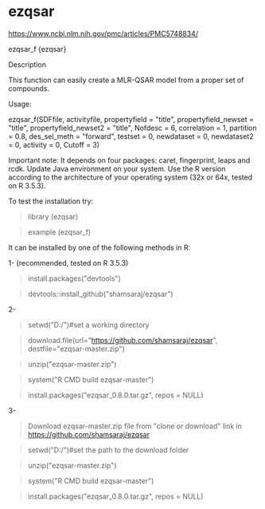 # ezqsar
https://www.ncbi.nlm.nih.gov/pmc/articles/PMC5748834/

ezqsar_f {ezqsar}	

Description

This function can easily create a MLR-QSAR model from a proper set of compounds.

Usage:

ezqsar_f(SDFfile, activityfile, propertyfield = "title",
  propertyfield_newset = "title", propertyfield_newset2 = "title",
  Nofdesc = 6, correlation = 1, partition = 0.8,
  des_sel_meth = "forward", testset = 0, newdataset = 0,
  newdataset2 = 0, activity = 0, Cutoff = 3)
  
  Important note: It depends on four packages: caret, fingerprint, leaps and rcdk. Update Java environment on your system. Use the R version according to the architecture of your operating system (32x or 64x, tested on R 3.5.3). 
  
To test the installation try: 
> library (ezqsar)

> example (ezqsar_f)

It can be installed by one of the following methods in R:

1- (recommended, tested on R 3.5.3)

>install.packages("devtools")

>devtools::install_github("shamsaraj/ezqsar")

2-

>setwd("D:/")#set a working directory

>download.file(url="https://github.com/shamsaraj/ezqsar", destfile="ezqsar-master.zip")

>unzip("ezqsar-master.zip")

>system("R CMD build ezqsar-master")

>install.packages("ezqsar_0.8.0.tar.gz", repos = NULL)

3-

>Download ezqsar-master.zip file from "clone or download" link in https://github.com/shamsaraj/ezqsar

>setwd("D:/")#set the path to the download folder

>unzip("ezqsar-master.zip")

>system("R CMD build ezqsar-master")

>install.packages("ezqsar_0.8.0.tar.gz", repos = NULL)



